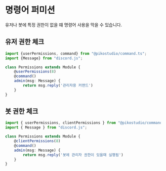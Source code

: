 # 명령어 퍼미션

유저나 봇에 특정 권한이 없을 떄 명령어 사용을 막을 수 있습니다.

## 유저 권한 체크

```ts
import {userPermissions, command} from "@pikostudio/command.ts";
import {Message} from "discord.js";

class Permissions extends Module {
    @userPermissions(8)
    @command()
    admin(msg: Message) {
        return msg.reply('관리자용 커맨드')
    }
}
```

## 봇 권한 체크

```ts
import { userPermissions, clientPermissions } from "@pikostudio/command.ts";
import { Message } from "discord.js";

class Permissions extends Module {
    @clientPermissions(8)
    @command()
    admin(msg: Message) {
        return msg.reply('봇에 관리자 권한이 있을때 실행됨')
    }
}
```

